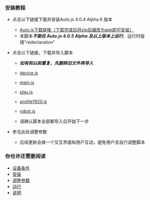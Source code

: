 ### 安装教程


* 点击以下链接下载并安装Auto.js 4.0.4 Alpha 6 版本

  - <a href="https://github.com/Dr-Omega9834/Asphalt9/files/3417174/Auto.js.zip">Auto.js下载链接（下载完成后将zip后缀改为apk即可安装）</a>
  - 本脚本***不能在 Auto.js 4.0.5 Alpha 及以上版本上运行***，运行时报错"redeclaration"

* 点击以下链接，下载并导入脚本
  
  - ***如有和以前重复，先删除旧文件再导入***

  - <a href="https://github.com/Dr-Omega9834/Asphalt9/releases/download/2.0/device.js">device.js</a>

  - <a href="https://github.com/Dr-Omega9834/Asphalt9/releases/download/2.0/main.js">main.js</a>

  - <a href="https://github.com/Dr-Omega9834/Asphalt9/releases/download/2.0/play.js">play.js</a>

  - <a href="https://github.com/Dr-Omega9834/Asphalt9/releases/download/1.2/profile1920.js">profile1920.js</a>

  - <a href="https://github.com/Dr-Omega9834/Asphalt9/releases/download/2.0/robot.js">robot.js</a>

  - 请确认脚本全部都导入后开始下一步

* <a herf = "adjustment.md">参见此处</a>调整参数


  * 后续更新会做一个交互界面和用户互动，避免用户去自行调整脚本



### 你也许还需要阅读

* <a href="requirement.md">设备条件</a>
* <a href="installation.md">安装</a>
* <a href="adjustment.md">调整参数</a>
* <a href="run.md">运行</a>
* <a href="description.md">说明</a>